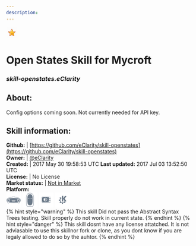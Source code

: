 ```yaml
--- 
description: 
---
```


![](../.gitbook/assets/star.png)  
# Open States Skill for Mycroft  
### _skill-openstates.eClarity_  
## About:  
Config options coming soon.  Not currently needed for API key.

## Skill information:  
**Github:** | [https://github.com/eClarity/skill-openstates](https://github.com/eClarity/skill-openstates)  
**Owner:** | [@eClarity](https://github.com/eClarity)  
**Created:** | 2017 May 30 19:58:53 UTC  **Last updated:** 2017 Jul 03 13:52:50 UTC  
**License:** | No License  
**Market status:** | [Not in Market](https://market.mycroft.ai/skill/)  
**Platform:**  
 ![](../.gitbook/assets/mark-1-icon.png)  ![](../.gitbook/assets/mark-2-icon.png)  ![](../.gitbook/assets/picroft-icon.png)  ![](../.gitbook/assets/kde.png)   
{% hint style="warning" %}
This skill Did not pass the Abstract Syntax Trees testing. Skill properly do not work in current state.
{% endhint %}
{% hint style="danger" %}
This skill dosnt have any license attatched. It is not adviasable to use this skillnor fork or clone, as you dont know if you are legaly allowed to do so by the auhtor.
{% endhint %}
